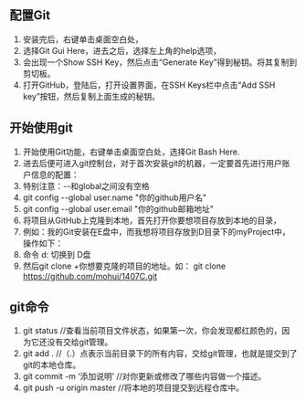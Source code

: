 ## 配置Git
1. 安装完后，右键单击桌面空白处，
2. 选择Git Gui Here，进去之后，选择左上角的help选项，
3. 会出现一个Show SSH Key，然后点击“Generate Key”得到秘钥。将其复制到剪切板。
4. 打开GitHub，登陆后，打开设置界面，在SSH Keys栏中点击“Add SSH key”按钮，然后复制上面生成的秘钥。

## 开始使用git
1. 开始使用Git功能，右键单击桌面空白处，选择Git Bash Here.
2. 进去后便可进入git控制台，对于首次安装git的机器，一定要首先进行用户账户信息的配置：
3. 特别注意：--和global之间没有空格
4. git config --global user.name "你的github用户名"
5. git config --global user.email "你的github邮箱地址"
6. 将项目从GitHub上克隆到本地，首先打开你要想项目存放到本地的目录，
7. 例如：我的Git安装在E盘中，而我想将项目存放到D目录下的myProject中，操作如下：
8. 命令 d: 切换到 D盘
9. 然后git clone +你想要克隆的项目的地址。如： git clone https://github.com/mohui/1407C.git

## git命令
1. git status //查看当前项目文件状态，如果第一次，你会发现都红颜色的，因为它还没有交给git管理。
2. git add . //（.）点表示当前目录下的所有内容，交给git管理，也就是提交到了git的本地仓库。
3. git commit -m ‘添加说明’ //对你更新或修改了哪些内容做一个描述。</br>
4. git push -u origin master //将本地的项目提交到远程仓库中。